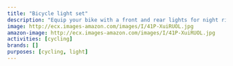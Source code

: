 ```yaml
---
title: "Bicycle light set"
description: "Equip your bike with a front and rear lights for night riding."
image: http://ecx.images-amazon.com/images/I/41P-XuiRUOL.jpg
amazon-image: http://ecx.images-amazon.com/images/I/41P-XuiRUOL.jpg
activities: [cycling]
brands: []
purposes: [cycling, light]
---
```

